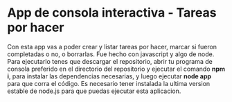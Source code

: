 # App de consola interactiva - Tareas por hacer

Con esta app vas a poder crear y listar tareas por hacer, marcar si fueron completadas o no, o borrarlas.
Fue hecho con javascript y algo de node.
Para ejecutarlo tenes que descargar el repositorio, abrir tu programa de consola preferido en el directorio del repositorio y ejecutar el comando **npm i**, para instalar las dependencias necesarias, y luego ejecutar **node app** para que corra el código.
Es necesario tener instalada la ultima version estable de node.js para que puedas ejecutar esta aplicacion.
